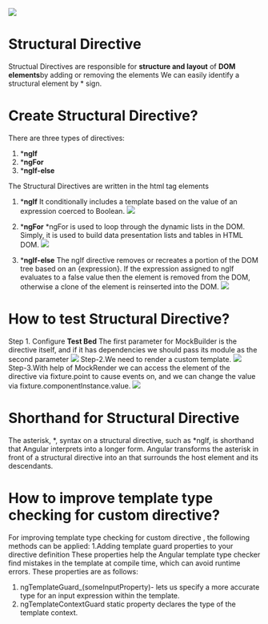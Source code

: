 ![](https://i.imgur.com/0mtNSW5.jpg)

# Structural Directive

Structual Directives are responsible for  **structure and layout** of **DOM elements**by adding or removing the elements
We can easily identify a structural element by * sign.



# Create Structural Directive?

There are three types of directives:
1. ***ngIf**
2. ***ngFor**
3. ***ngIf-else**

The Structural Directives are written in the html tag elements
1. ***ngIf**
 It conditionally includes a template based on the value of an expression coerced to Boolean.
 ![](https://imgur.com/5vX0Hma)

2. ***ngFor**
 *ngFor is used to loop through the dynamic lists in the DOM. Simply, it is used to build data presentation lists and tables in HTML DOM.
 ![](https://imgur.com/m21wgre)

3. ***ngIf-else**
   The ngIf directive removes or recreates a portion of the DOM tree based on an {expression}. If the expression assigned to ngIf evaluates to a false value then the element is removed from the DOM, otherwise a clone of the element is reinserted into the DOM.
   ![](https://imgur.com/IuU3PkJ)


# How to test Structural Directive?

Step 1. Configure **Test Bed**
        The first parameter for MockBuilder is the directive itself, and if it has dependencies we should pass its module as the second parameter
        ![](https://imgur.com/iKW2hrs)
Step-2.We need to render a custom template.
![](https://imgur.com/S6av5cP)
Step-3.With help of MockRender we can access the element of the directive via fixture.point to cause events on, and we can change the value via fixture.componentInstance.value. 
![](https://imgur.com/S6av5cP)      

# Shorthand for Structural Directive

The asterisk, *, syntax on a structural directive, such as *ngIf, is shorthand that Angular interprets into a longer form. Angular transforms the asterisk in front of a structural directive into an **<ng-template>** that surrounds the host element and its descendants.


# How to improve template type checking for custom directive?
For improving template type checking for custom directive , the following methods can be applied:
1.Adding template guard properties to your directive definition
 These properties help the Angular template type checker find mistakes in the template at compile time, which can avoid runtime errors. These properties are as follows: 

1. ngTemplateGuard_(someInputProperty)- lets us specify a more accurate type for an input expression within the template.
2. ngTemplateContextGuard static property declares the type of the template context.